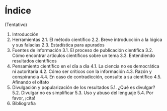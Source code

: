 # Índice

(Tentativo)

1. Introducción
2. Herramientas
  2.1. El método científico
  2.2. Breve introducción a la lógica y sus falacias
  2.3. Estadística para apurados
3. Fuentes de información
  3.1. El proceso de publicación científica
  3.2. Cómo encontrar artículos científicos sobre un tema
  3.3. Entendiendo resultados científicos
4. Pensamiento científico en el día a día
  4.1. La ciencia no es democrática ni autoritaria
  4.2. Cómo ser críticos con la información
  4.3. Razón y conspiranoia
  4.4. En caso de contradicción, consulte a su científico
  4.5. Afinando el olfato
5. Divulgación y popularización de los resultados
  5.1. ¿Qué es divulgar?
  5.2. Divulgar no es simplificar
  5.3. Uso y abuso del lenguaje
  5.4. Por favor, ¡cita!
6. Bibliografía
  
